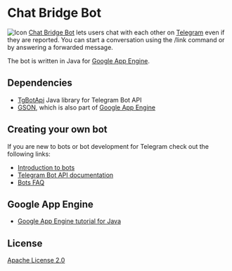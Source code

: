 Chat Bridge Bot
===============

![Icon](https://raw.githubusercontent.com/nadam/chatbridgebot/master/chatbridgebot.gif) [Chat Bridge Bot](https://telegram.me/chatbridgebot) lets users chat with each other on [Telegram](https://core.telegram.org) even if they are reported. You can start a conversation using the /link command or by answering a forwarded message.

The bot is written in Java for [Google App Engine](https://cloud.google.com/appengine/).

Dependencies
------------
- [TgBotApi](https://github.com/nadam/tg-bot-api) Java library for Telegram Bot API
- [GSON](https://github.com/google/gson), which is also part of [Google App Engine](https://cloud.google.com/appengine/)

Creating your own bot
---------------------
If you are new to bots or bot development for Telegram check out the following links:
- [Introduction to bots](https://core.telegram.org/bots)
- [Telegram Bot API documentation](https://core.telegram.org/bots/api)
- [Bots FAQ](https://core.telegram.org/bots/faq)

Google App Engine
-----------------
- [Google App Engine tutorial for Java](https://cloud.google.com/appengine/docs/java/gettingstarted/creating-guestbook)

License
----------------
[Apache License 2.0](http://www.apache.org/licenses/LICENSE-2.0)